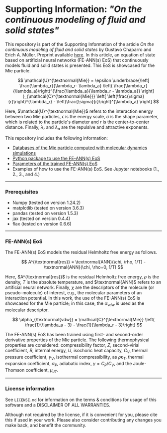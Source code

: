 # Supporting Information: *"On the continuous modeling of fluid and solid states"*

This repository is part of the Supporting Information of the article *On the continuous modeling of fluid and solid states* by Gustavo Chaparro and Erich A. Müller. Preprint available [here](https://doi.org/10.26434/chemrxiv-2024-tjfj7). In this article, an equation of state based on artificial neural networks (FE-ANN(s) EoS) that continuously models fluid and solid states is presented. This EoS is showcased for the Mie particle.


$$ \mathcal{U}^{\textnormal{Mie}} = \epsilon  \underbrace{\left[ \frac{\lambda_r}{\lambda_r- \lambda_a} \left( \frac{\lambda_r}{\lambda_a}\right)^{\frac{\lambda_a}{\lambda_r - \lambda_a}} \right] }_{\mathcal{C}^{\textnormal{Mie}}} \left[ \left(\frac{\sigma}{r}\right)^{\lambda_r} -  \left(\frac{\sigma}{r}\right)^{\lambda_a} \right] $$

Here, $\mathcal{U}^{\textnormal{Mie}}$ refers to the interaction energy between two Mie particles, $\epsilon$ is the energy scale, $\sigma$ is the shape parameter, which is related to the particle's diameter and $r$ is the center-to-center distance. Finally, $\lambda_r$ and $\lambda_a$ are the repulsive and attractive exponents.


This repository includes the following information:
- [Databases of the Mie particle computed with molecular dynamics simulations](./database)
- [Python package to use the FE-ANN(s) EoS](./feanns_eos)
- [Parameters of the trained FE-ANN(s) EoS](./eos_params)
- Examples of how to use the FE-ANN(s) EoS. See Jupyter notebooks (1., 2., 3., and 4.)


------
### Prerequisites
- Numpy (tested on version 1.24.2)
- matplotlib (tested on version 3.6.3)
- pandas (tested on version 1.5.3)
- jax (tested on version 0.4.4)
- flax (tested on version 0.6.6)

-----
### FE-ANN(s) EoS 

The FE-ANN(s) EoS models the residual Helmholtz free energy as follows.

$$ A^{\textnormal{res}} = \textnormal{ANN}(\chi, \rho, 1/T) - \textnormal{ANN}(\chi, \rho=0, 1/T) $$

Here, $A^{\textnormal{res}}$ is the residual Helmholtz free energy, $\rho$ is the density, $T$ is the absolute temperature, and $\textnormal{ANN}$ refers to an artificial neural network. Finally, $\chi$ are the descriptors of the molecule (or pseudo-molecule) of interest, e.g., the molecular parameters of an interaction potential. In this work, the use of the FE-ANN(s) EoS is showcased for the Mie particle; in this case, the $\alpha_{vdw}$ is used as the molecular descriptor.

$$ \alpha_{\textnormal{vdw}} = \mathcal{C}^{\textnormal{Mie}} \left( \frac{1}{\lambda_a - 3} - \frac{1}{\lambda_r - 3}\right)  $$

The FE-ANN(s) EoS has been trained using first- and second-order derivative properties of the Mie particle. The following thermophysical properties are considered: compressibility factor, $Z$, second-virial coefficient, ${B}$, internal energy, ${U}$, isochoric heat capacity, ${C_V}$, thermal pressure coefficient, ${\gamma_V}$, isothermal compressibility, as ${\rho\kappa_T}$, thermal expansion coefficient, $\alpha_P$, adiabatic index, ${\gamma=C_P/C_V}$, and the Joule-Thomson coefficient, ${\mu_{JT}}$.

------
### License information

See ``LICENSE.md`` for information on the terms & conditions for usage of this software and a DISCLAIMER OF ALL WARRANTIES.

Although not required by the license, if it is convenient for you, please cite this if used in your work. Please also consider contributing any changes you make back, and benefit the community.
